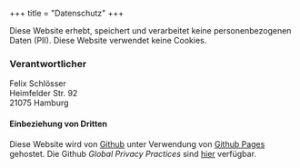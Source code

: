 +++
title = "Datenschutz"
+++

Diese Website erhebt, speichert und verarbeitet keine personenbezogenen Daten (PII). Diese Website verwendet keine Cookies.

### Verantwortlicher
Felix Schlösser<br>
Heimfelder Str. 92<br>
21075 Hamburg<br>


#### Einbeziehung von Dritten
Diese Website wird von [Github](https://github.com) unter Verwendung von [Github Pages](https://help.github.com/articles/what-is-github-pages/) gehostet. Die Github *Global Privacy Practices* sind [hier](https://help.github.com/articles/global-privacy-practices/) verfügbar.


